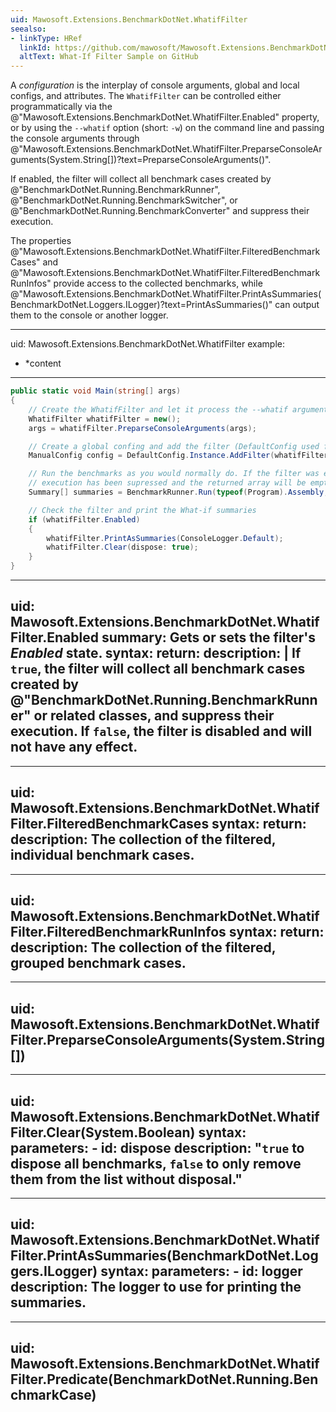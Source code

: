 ```yaml
---
uid: Mawosoft.Extensions.BenchmarkDotNet.WhatifFilter
seealso:
- linkType: HRef
  linkId: https://github.com/mawosoft/Mawosoft.Extensions.BenchmarkDotNet/tree/master/samples
  altText: What-If Filter Sample on GitHub
---
```

A *configuration* is the interplay of console arguments, global and local configs, and attributes.
The `WhatifFilter` can be controlled either programmatically via the 
@"Mawosoft.Extensions.BenchmarkDotNet.WhatifFilter.Enabled" property, or by using
the `--whatif` option (short: `-w`) on the command line and passing the console arguments through
@"Mawosoft.Extensions.BenchmarkDotNet.WhatifFilter.PreparseConsoleArguments(System.String[])?text=PreparseConsoleArguments()".

If enabled, the filter will collect all benchmark cases created by
@"BenchmarkDotNet.Running.BenchmarkRunner",
@"BenchmarkDotNet.Running.BenchmarkSwitcher",
or @"BenchmarkDotNet.Running.BenchmarkConverter"
and suppress their execution.

The properties @"Mawosoft.Extensions.BenchmarkDotNet.WhatifFilter.FilteredBenchmarkCases"
and @"Mawosoft.Extensions.BenchmarkDotNet.WhatifFilter.FilteredBenchmarkRunInfos"
provide access to the collected benchmarks,
while @"Mawosoft.Extensions.BenchmarkDotNet.WhatifFilter.PrintAsSummaries(BenchmarkDotNet.Loggers.ILogger)?text=PrintAsSummaries()"
can output them to the console or another logger.

---
uid: Mawosoft.Extensions.BenchmarkDotNet.WhatifFilter
example:
- *content
---
```csharp
public static void Main(string[] args)
{
    // Create the WhatifFilter and let it process the --whatif argument if one exists.
    WhatifFilter whatifFilter = new();
    args = whatifFilter.PreparseConsoleArguments(args);

    // Create a global confing and add the filter (DefaultConfig used for simplicity).
    ManualConfig config = DefaultConfig.Instance.AddFilter(whatifFilter);

    // Run the benchmarks as you would normally do. If the filter was enabled,
    // execution has been supressed and the returned array will be empty.
    Summary[] summaries = BenchmarkRunner.Run(typeof(Program).Assembly, config, args);

    // Check the filter and print the What-if summaries
    if (whatifFilter.Enabled)
    {
        whatifFilter.PrintAsSummaries(ConsoleLogger.Default);
        whatifFilter.Clear(dispose: true);
    }
}
```

---
uid: Mawosoft.Extensions.BenchmarkDotNet.WhatifFilter.Enabled
summary: Gets or sets the filter's *Enabled* state.
syntax:
    return:
      description: |
        If <code>true</code>, the filter will collect all benchmark cases created by
        @"BenchmarkDotNet.Running.BenchmarkRunner" or related classes, and suppress their execution.
        If <code>false</code>, the filter is disabled and will not have any effect.
---
---
uid: Mawosoft.Extensions.BenchmarkDotNet.WhatifFilter.FilteredBenchmarkCases
syntax:
    return:
      description: The collection of the filtered, individual benchmark cases.
---
---
uid: Mawosoft.Extensions.BenchmarkDotNet.WhatifFilter.FilteredBenchmarkRunInfos
syntax:
    return:
      description: The collection of the filtered, grouped benchmark cases.
---
---
uid: Mawosoft.Extensions.BenchmarkDotNet.WhatifFilter.PreparseConsoleArguments(System.String[])
---
---
uid: Mawosoft.Extensions.BenchmarkDotNet.WhatifFilter.Clear(System.Boolean)
syntax:
    parameters:
    - id: dispose
      description: "`true` to dispose all benchmarks, `false` to only remove them from the list without disposal."
---
---
uid: Mawosoft.Extensions.BenchmarkDotNet.WhatifFilter.PrintAsSummaries(BenchmarkDotNet.Loggers.ILogger)
syntax:
    parameters:
    - id: logger
      description: The logger to use for printing the summaries.
---
---
uid: Mawosoft.Extensions.BenchmarkDotNet.WhatifFilter.Predicate(BenchmarkDotNet.Running.BenchmarkCase)
---
